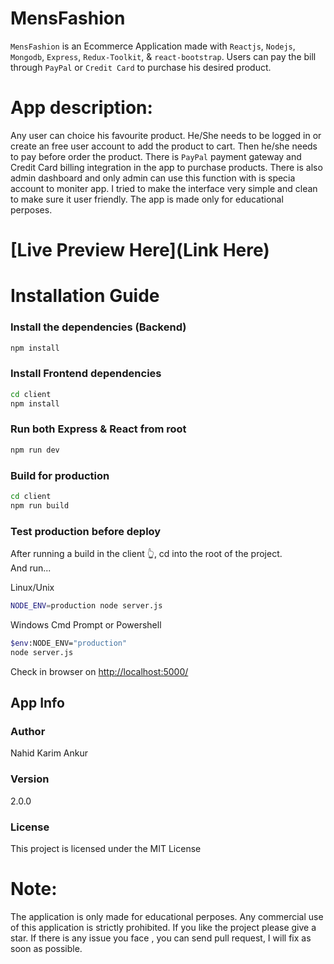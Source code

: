 # MensFashion

`MensFashion` is an Ecommerce Application made with `Reactjs`, `Nodejs`, `Mongodb`, `Express`, `Redux-Toolkit`,  & `react-bootstrap`. Users can pay the bill through `PayPal` or `Credit Card` to purchase his desired product. 

# App description:
Any user can choice his favourite product. He/She needs to be logged in or create an free user account to add the product to cart. Then he/she needs to pay before order the product. There is  `PayPal` payment gateway and Credit Card billing integration in the app to purchase products. There is also admin dashboard and only admin can use this function with is specia account to moniter app. I tried to make the interface very simple and clean to make sure it user friendly. The app is made only for educational perposes.

# [Live Preview Here](Link Here)

# Installation Guide

### Install the dependencies (Backend)

```bash
npm install
```

### Install Frontend dependencies

```bash
cd client
npm install
```

### Run both Express & React from root

```bash
npm run dev
```

### Build for production

```bash
cd client
npm run build
```

### Test production before deploy

After running a build in the client 👆, cd into the root of the project.  
And run...

Linux/Unix 
```bash
NODE_ENV=production node server.js
```
Windows Cmd Prompt or Powershell 
```bash
$env:NODE_ENV="production"
node server.js
```

Check in browser on [http://localhost:5000/](http://localhost:5000/)

## App Info

### Author

Nahid Karim Ankur

### Version

2.0.0

### License

This project is licensed under the MIT License


# Note:
The application is only made for educational perposes. Any commercial use of this application is strictly prohibited.
If you like the project please give a star. If there is any issue you face , you can send pull request, I will fix as soon as possible.
